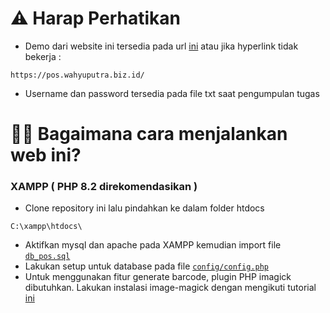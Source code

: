 # ⚠️ Harap Perhatikan
- Demo dari website ini tersedia pada url [ini](https://pos.wahyuputra.biz.id) atau jika hyperlink tidak bekerja :
```
https://pos.wahyuputra.biz.id/
````
- Username dan password tersedia pada file txt saat pengumpulan tugas

# 💁‍♀️ Bagaimana cara menjalankan web ini?
### XAMPP ( PHP 8.2 direkomendasikan )
- Clone repository ini lalu pindahkan ke dalam folder htdocs
```
C:\xampp\htdocs\
```
- Aktifkan mysql dan apache pada XAMPP kemudian import file [`db_pos.sql`](./db_pos.sql)
- Lakukan setup untuk database pada file [`config/config.php`](./config/config.php)
- Untuk menggunakan fitur generate barcode, plugin PHP imagick dibutuhkan. Lakukan instalasi image-magick dengan mengikuti tutorial [ini](https://www.youtube.com/watch?v=ffjnDylKuz0)


